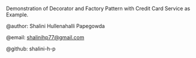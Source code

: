 Demonstration of Decorator and Factory Pattern with Credit Card Service as Example.

@author: Shalini Hullenahalli Papegowda

@email: shalinihp77@gmail.com

@github: shalini-h-p
